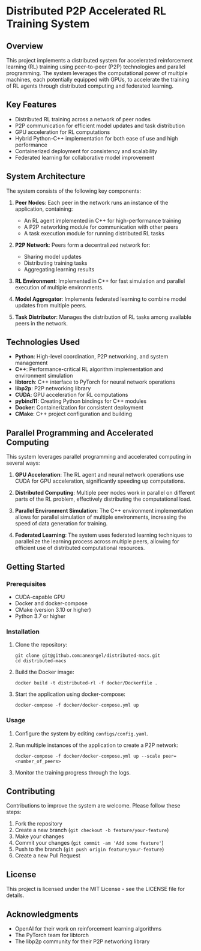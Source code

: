 # Distributed P2P Accelerated RL Training System

## Overview

This project implements a distributed system for accelerated reinforcement learning (RL) training using peer-to-peer (P2P) technologies and parallel programming. The system leverages the computational power of multiple machines, each potentially equipped with GPUs, to accelerate the training of RL agents through distributed computing and federated learning.

## Key Features

- Distributed RL training across a network of peer nodes
- P2P communication for efficient model updates and task distribution
- GPU acceleration for RL computations
- Hybrid Python-C++ implementation for both ease of use and high performance
- Containerized deployment for consistency and scalability
- Federated learning for collaborative model improvement

## System Architecture

The system consists of the following key components:

1. **Peer Nodes**: Each peer in the network runs an instance of the application, containing:
   - An RL agent implemented in C++ for high-performance training
   - A P2P networking module for communication with other peers
   - A task execution module for running distributed RL tasks

2. **P2P Network**: Peers form a decentralized network for:
   - Sharing model updates
   - Distributing training tasks
   - Aggregating learning results

3. **RL Environment**: Implemented in C++ for fast simulation and parallel execution of multiple environments.

4. **Model Aggregator**: Implements federated learning to combine model updates from multiple peers.

5. **Task Distributor**: Manages the distribution of RL tasks among available peers in the network.

## Technologies Used

- **Python**: High-level coordination, P2P networking, and system management
- **C++**: Performance-critical RL algorithm implementation and environment simulation
- **libtorch**: C++ interface to PyTorch for neural network operations
- **libp2p**: P2P networking library
- **CUDA**: GPU acceleration for RL computations
- **pybind11**: Creating Python bindings for C++ modules
- **Docker**: Containerization for consistent deployment
- **CMake**: C++ project configuration and building

## Parallel Programming and Accelerated Computing

This system leverages parallel programming and accelerated computing in several ways:

1. **GPU Acceleration**: The RL agent and neural network operations use CUDA for GPU acceleration, significantly speeding up computations.

2. **Distributed Computing**: Multiple peer nodes work in parallel on different parts of the RL problem, effectively distributing the computational load.

3. **Parallel Environment Simulation**: The C++ environment implementation allows for parallel simulation of multiple environments, increasing the speed of data generation for training.

4. **Federated Learning**: The system uses federated learning techniques to parallelize the learning process across multiple peers, allowing for efficient use of distributed computational resources.

## Getting Started

### Prerequisites

- CUDA-capable GPU
- Docker and docker-compose
- CMake (version 3.10 or higher)
- Python 3.7 or higher

### Installation

1. Clone the repository:
   ```
   git clone git@github.com:aneangel/distributed-macs.git
   cd distributed-macs
   ```

2. Build the Docker image:
   ```
   docker build -t distributed-rl -f docker/Dockerfile .
   ```

3. Start the application using docker-compose:
   ```
   docker-compose -f docker/docker-compose.yml up
   ```

### Usage

1. Configure the system by editing `configs/config.yaml`.

2. Run multiple instances of the application to create a P2P network:
   ```
   docker-compose -f docker/docker-compose.yml up --scale peer=<number_of_peers>
   ```

3. Monitor the training progress through the logs.

## Contributing

Contributions to improve the system are welcome. Please follow these steps:

1. Fork the repository
2. Create a new branch (`git checkout -b feature/your-feature`)
3. Make your changes
4. Commit your changes (`git commit -am 'Add some feature'`)
5. Push to the branch (`git push origin feature/your-feature`)
6. Create a new Pull Request

## License

This project is licensed under the MIT License - see the LICENSE file for details.

## Acknowledgments

- OpenAI for their work on reinforcement learning algorithms
- The PyTorch team for libtorch
- The libp2p community for their P2P networking library